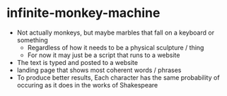 # infinite-monkey-machine

- Not actually monkeys, but maybe marbles that fall on a keyboard or something
    - Regardless of how it needs to be a physical sculpture / thing
    - For now it may just be a script that runs to a website
- The text is typed and posted to a website
- landing page that shows most coherent words / phrases
- To produce better results, Each character has the same probability of occuring as it does in the works of Shakespeare
